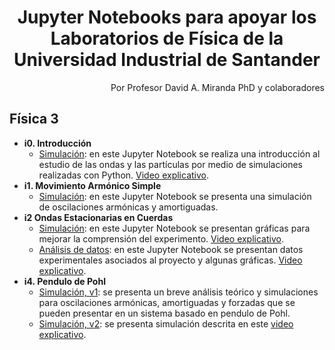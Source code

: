 <h1 align="center"> Jupyter Notebooks para apoyar los Laboratorios de Física de la Universidad Industrial de Santander</h1>
<div align="right">Por Profesor David A. Miranda PhD y colaboradores</div>

## Física 3
+ **i0. Introducción**
  + [Simulación](https://github.com/davidalejandromiranda/laboratorios-fisica/blob/master/f3/i0_intro.ipynb): en este Jupyter Notebook se realiza una introducción al estudio de las ondas y las partículas por medio de simulaciones realizadas con Python.  [Video explicativo](https://youtu.be/KGxo-MXARXw).
+ **i1. Movimiento Armónico Simple**
  + [Simulación](https://github.com/davidalejandromiranda/laboratorios-fisica/blob/master/f3/i1_MAS.ipynb): en este Jupyter Notebook se presenta una simulación de oscilaciones armónicas y amortiguadas.
+ **i2 Ondas Estacionarias en Cuerdas**
  + [Simulación](https://github.com/davidalejandromiranda/laboratorios-fisica/blob/master/f3/i2_Estacionarias_graficas_B1.ipynb): en este Jupyter Notebook se presentan gráficas para mejorar la comprensión del experimento.  [Video explicativo](https://youtu.be/qJnXntsjfSw).
  + [Análisis de datos](https://github.com/davidalejandromiranda/laboratorios-fisica/blob/master/f3/i2_Estacionarias_datos_B1.ipynb): en este Jupyter Notebook se presentan datos experimentales asociados al proyecto y algunas gráficas.  [Video explicativo](https://youtu.be/0LB1QHZUtQ4).
+ **i4. Pendulo de Pohl**
  + [Simulación, v1](https://github.com/davidalejandromiranda/laboratorios-fisica/blob/master/f3/i4_PenduloDePohl.ipynb): se presenta un breve análisis teórico y simulaciones para oscilaciones armónicas, amortiguadas y forzadas que se pueden presentar en un sistema basado en pendulo de Pohl.
  + [Simulación, v2](https://github.com/davidalejandromiranda/laboratorios-fisica/blob/master/f3/i4_Simulacion_AmplitudOscilaciones_B2.ipynb): se presenta simulación descrita en este [video explicativo](https://youtu.be/tEl9U63cUww).
